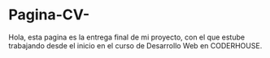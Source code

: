 # Pagina-CV-
Hola, esta pagina es la entrega final de mi proyecto, con el que estube trabajando desde el inicio en el curso de Desarrollo Web en CODERHOUSE.
